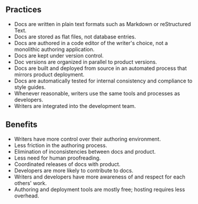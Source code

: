 <!--
.. title: Docs as Code
.. slug: docs-as-code
.. date: 2017-02-01 05:33:02 UTC-08:00
-->

## Practices

 - Docs are written in plain text formats such as Markdown or reStructured Text.
 - Docs are stored as flat files, not database entries.
 - Docs are authored in a code editor of the writer's choice, not a monolithic authoring application.
 - Docs are kept under version control.
 - Doc versions are organized in parallel to product versions.
 - Docs are built and deployed from source in an automated process that mirrors product deployment.
 - Docs are automatically tested for internal consistency and compliance to style guides.
 - Whenever reasonable, writers use the same tools and processes as developers.
 - Writers are integrated into the development team.

## Benefits

 - Writers have more control over their authoring environment.
 - Less friction in the authoring process.
 - Elimination of inconsistencies between docs and product.
 - Less need for human proofreading.
 - Coordinated releases of docs with product.
 - Developers are more likely to contribute to docs.
 - Writers and developers have more awareness of and respect for each others' work.
 - Authoring and deployment tools are mostly free; hosting requires less overhead.

